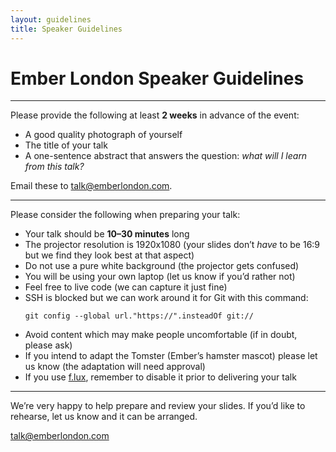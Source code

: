 ```yaml
---
layout: guidelines
title: Speaker Guidelines
---
```


# Ember London Speaker Guidelines

---

Please provide the following at least **2 weeks** in advance of the event:

- A good quality photograph of yourself
- The title of your talk
- A one-sentence abstract that answers the question:
  *what will I learn from this talk?*

Email these to [talk@emberlondon.com](mailto:talk@emberlondon.com).

---

Please consider the following when preparing your talk:

- Your talk should be **10–30 minutes** long
- The projector resolution is 1920x1080
  (your slides don’t *have* to be 16:9 but we find they look best at that aspect)
- Do not use a pure white background
  (the projector gets confused)
- You will be using your own laptop
  (let us know if you’d rather not)
- Feel free to live code
  (we can capture it just fine)
- SSH is blocked but we can work around it for Git with this command:
  ```
  git config --global url."https://".insteadOf git://
  ```
- Avoid content which may make people uncomfortable
  (if in doubt, please ask)
- If you intend to adapt the Tomster (Ember’s hamster mascot)
  please let us know (the adaptation will need approval)
- If you use [f.lux](https://justgetflux.com/), remember to disable it prior to
  delivering your talk

---

We’re very happy to help prepare and review your slides. If you’d like to rehearse, let us know and it can be arranged.

[talk@emberlondon.com](mailto:talk@emberlondon.com)
